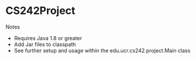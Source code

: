 # CS242Project

Notes
- Requires Java 1.8 or greater
- Add Jar files to classpath
- See further setup and usage within the edu.ucr.cs242.project.Main class
